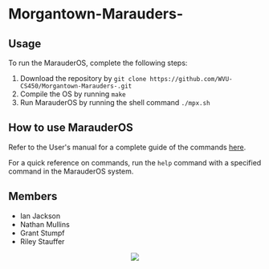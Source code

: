 # Morgantown-Marauders-
## Usage
To run the MarauderOS, complete the following steps:
1. Download the repository by `git clone https://github.com/WVU-CS450/Morgantown-Marauders-.git`
2. Compile the OS by running `make`
3. Run MarauderOS by running the shell command `./mpx.sh`

## How to use MarauderOS
Refer to the User's manual for a complete guide of the commands [here](https://github.com/WVU-CS450/Morgantown-Marauders-/blob/main/doc/UserManual.pdf).

For a quick reference on commands, run the `help` command with a specified command in the MarauderOS system.

## Members 
* Ian Jackson
* Nathan Mullins
* Grant Stumpf
* Riley Stauffer

<p align="center">
  <a href="https://github.com/WVU-CS450/Morgantown-Marauders-/graphs/contributors">
    <img src="https://contrib.rocks/image?repo=WVU-CS450/Morgantown-Marauders-" />
  </a>
</p>